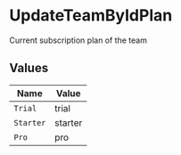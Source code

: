 # UpdateTeamByIdPlan

Current subscription plan of the team


## Values

| Name      | Value     |
| --------- | --------- |
| `Trial`   | trial     |
| `Starter` | starter   |
| `Pro`     | pro       |